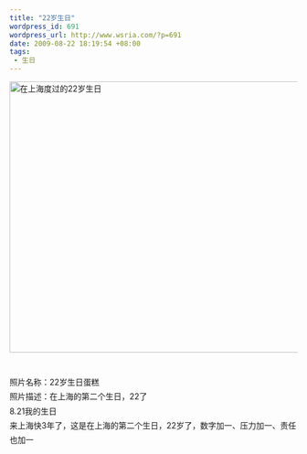```yaml
--- 
title: "22岁生日"
wordpress_id: 691
wordpress_url: http://www.wsria.com/?p=691
date: 2009-08-22 18:19:54 +08:00
tags: 
 - 生日
---
```

<a href="http://www.kafeitu.me/files/2009/08/200908210231.jpg"><img class="alignleft size-full wp-image-695" title="22岁生日" src="http://www.kafeitu.me/files/2009/08/200908210231.jpg" alt="在上海度过的22岁生日" width="633" height="475" /></a>
<p style="line-height: 1.8em; padding: 0px; margin: 0px;"><br style="padding: 0px; margin: 0px;" /></p>
<p style="line-height: 1.8em; padding: 0px; margin: 0px;">照片名称：22岁生日蛋糕<br style="padding: 0px; margin: 0px;" /></p>
<p style="line-height: 1.8em; padding: 0px; margin: 0px;">照片描述：在上海的第二个生日，22了<br style="padding: 0px; margin: 0px;" /></p>
<p style="line-height: 1.8em; padding: 0px; margin: 0px;"></p>
<p style="line-height: 1.8em; padding: 0px; margin: 0px;">8.21我的生日</p>
<p style="line-height: 1.8em; padding: 0px; margin: 0px;">来上海快3年了，这是在上海的第二个生日，22岁了，数字加一、压力加一、责任也加一</p>
